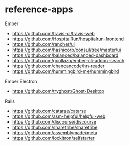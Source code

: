 # reference-apps

Ember

- https://github.com/travis-ci/travis-web
- https://github.com/HospitalRun/hospitalrun-frontend
- https://github.com/rancher/ui
- https://github.com/hashicorp/consul/tree/master/ui
- https://github.com/balanced/balanced-dashboard
- https://github.com/gcollazo/ember-cli-addon-search
- https://github.com/chancancode/hn-reader
- https://github.com/hummingbird-me/hummingbird

Ember Electron

- https://github.com/tryghost/Ghost-Desktop

Rails

- https://github.com/catarse/catarse
- https://github.com/asm-helpful/helpful-web
- https://github.com/discourse/discourse
- https://github.com/sharetribe/sharetribe
- https://github.com/assemblymade/meta
- https://github.com/lockitron/selfstarter
